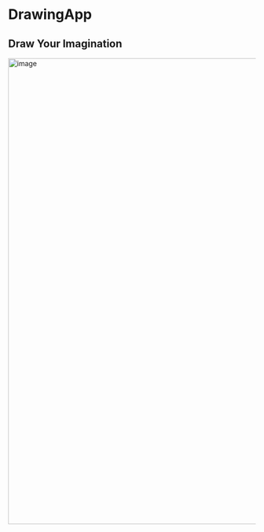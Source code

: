 # DrawingApp
<h2> Draw Your Imagination </h2>

<img width="946" alt="image" src="https://github.com/SkyRaH05/DrawingApp/assets/118686623/4b4cc3d6-d1bc-4f98-a689-96833f2f45f0">

